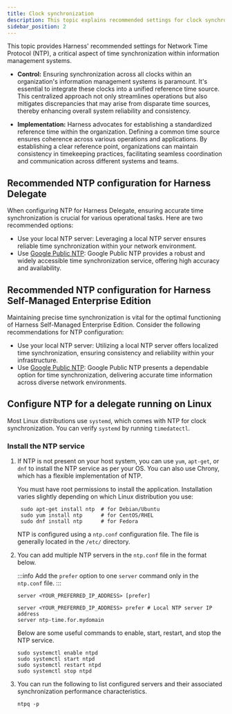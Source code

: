 ```yaml
---
title: Clock synchronization
description: This topic explains recommended settings for clock synchronization.
sidebar_position: 2
---
```


This topic provides Harness' recommended settings for Network Time Protocol (NTP), a critical aspect of time synchronization within information management systems.

- **Control:** Ensuring synchronization across all clocks within an organization's information management systems is paramount. It's essential to integrate these clocks into a unified reference time source. This centralized approach not only streamlines operations but also mitigates discrepancies that may arise from disparate time sources, thereby enhancing overall system reliability and consistency.

- **Implementation:** Harness advocates for establishing a standardized reference time within the organization. Defining a common time source ensures coherence across various operations and applications. By establishing a clear reference point, organizations can maintain consistency in timekeeping practices, facilitating seamless coordination and communication across different systems and teams.

## Recommended NTP configuration for Harness Delegate

When configuring NTP for Harness Delegate, ensuring accurate time synchronization is crucial for various operational tasks. Here are two recommended options:

- Use your local NTP server: Leveraging a local NTP server ensures reliable time synchronization within your network environment.
- Use [Google Public NTP](https://developers.google.com/time): Google Public NTP provides a robust and widely accessible time synchronization service, offering high accuracy and availability.

## Recommended NTP configuration for Harness Self-Managed Enterprise Edition

Maintaining precise time synchronization is vital for the optimal functioning of Harness Self-Managed Enterprise Edition. Consider the following recommendations for NTP configuration:

- Use your local NTP server: Utilizing a local NTP server offers localized time synchronization, ensuring consistency and reliability within your infrastructure.
- Use [Google Public NTP](https://developers.google.com/time): Google Public NTP presents a dependable option for time synchronization, delivering accurate time information across diverse network environments.

## Configure NTP for a delegate running on Linux

Most Linux distributions use `systemd`, which comes with NTP for clock synchronization. You can verify `systemd` by running `timedatectl`.

### Install the NTP service

1. If NTP is not present on your host system, you can use `yum`, `apt-get`, or `dnf` to install the NTP service as per your OS. You can also use Chrony, which has a flexible implementation of NTP.

   You must have root permissions to install the application. Installation varies slightly depending on which Linux distribution you use:

    ```
     sudo apt-get install ntp  # for Debian/Ubuntu
     sudo yum install ntp      # for CentOS/RHEL
     sudo dnf install ntp      # for Fedora
     ```

    NTP is configured using a `ntp.conf` configuration file. The file is generally located in the `/etc/` directory.

2. You can add multiple NTP servers in the `ntp.conf` file in the format below.

    :::info
    Add the `prefer` option to one `server` command only in the `ntp.conf` file.
    :::

    ```
    server <YOUR_PREFERRED_IP_ADDRESS> [prefer]
    ```

    ```
    server <YOUR_PREFERRED_IP_ADDRESS> prefer # Local NTP server IP address
    server ntp-time.for.mydomain
    ```

    Below are some useful commands to enable, start, restart, and stop the NTP service.

    ```
    sudo systemctl enable ntpd
    sudo systemctl start ntpd
    sudo systemctl restart ntpd
    sudo systemctl stop ntpd
    ```

3. You can run the following to list configured servers and their associated synchronization performance characteristics.

    ```
    ntpq -p
    ```

